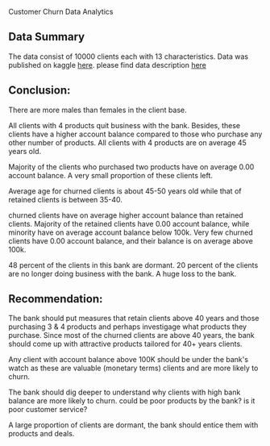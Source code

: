 Customer Churn Data Analytics

## Data Summary
The data consist of 10000 clients each with 13 characteristics. Data was published on kaggle [here](https://www.kaggle.com/datasets/santoshd3/bank-customers/download?datasetVersionNumber=1). please find data description [here](https://www.kaggle.com/datasets/santoshd3/bank-customers)


## Conclusion:

There are more males than females in the client base.

All clients with 4 products quit business with the bank. Besides, these clients have a higher account balance compared to those who purchase any other number of products. All clients with 4 products are on average 45 years old.

Majority of the clients who purchased two products have on average 0.00 account balance. A very small proportion of these clients left.

Average age for churned clients is about 45-50 years old while that of retained  clients is between 35-40.

churned clients have on average higher account balance than retained clients. Majority of the retained clients have 0.00 account balance, while minority have on average account balance below 100k. Very few churned clients have 0.00 account balance, and their balance is on average above 100k. 

48 percent of the clients in this bank are dormant.
20 percent of the clients are no longer doing business with the bank. A huge loss to the bank.

## Recommendation:
The bank should put measures that retain clients above 40 years and those purchasing 3 & 4 products and perhaps investigage what products they purchase. Since most of the churned clients are above 40 years, the bank should come up with attractive products tailored for 40+ years clients.

Any client with account balance above 100K should be under the bank's watch as these are valuable (monetary terms) clients and are more likely to churn.

The bank should dig deeper to understand why clients with high bank balance are more likely to churn. could be poor products by the bank? is it poor customer service?

A large proportion of clients are dormant, the bank should entice them with products and deals.
